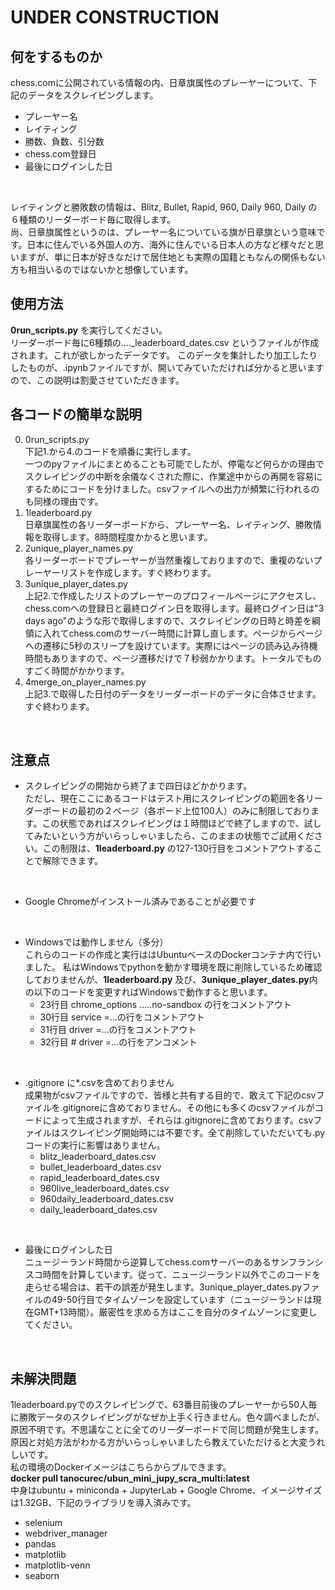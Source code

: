 # UNDER CONSTRUCTION

## 何をするものか
chess.comに公開されている情報の内、日章旗属性のプレーヤーについて、下記のデータをスクレイピングします。<br>
* プレーヤー名
* レイティング
* 勝数、負数、引分数
* chess.com登録日
* 最後にログインした日

<br>

レイティングと勝敗数の情報は、Blitz, Bullet, Rapid, 960, Daily 960, Daily の６種類のリーダーボード毎に取得します。<br>
尚、日章旗属性というのは、プレーヤー名についている旗が日章旗という意味です。日本に住んでいる外国人の方、海外に住んでいる日本人の方など様々だと思いますが、単に日本が好きなだけで居住地とも実際の国籍ともなんの関係もない方も相当いるのではないかと想像しています。<br>

## 使用方法
**0run_scripts.py** を実行してください。<br>
リーダーボード毎に6種類の...._leaderboard_dates.csv というファイルが作成されます。これが欲しかったデータです。
このデータを集計したり加工したりしたものが、.ipynbファイルですが、開いてみていただければ分かると思いますので、この説明は割愛させていただきます。
<br>

## 各コードの簡単な説明
0. 0run_scripts.py<br>
下記1.から4.のコードを順番に実行します。<br>
一つのpyファイルにまとめることも可能でしたが、停電など何らかの理由でスクレイピングの中断を余儀なくされた際に、作業途中からの再開を容易にするためにコードを分けました。csvファイルへの出力が頻繁に行われるのも同様の理由です。<br>
1. 1leaderboard.py<br>
日章旗属性の各リーダーボードから、プレーヤー名、レイティング、勝敗情報を取得します。8時間程度かかると思います。<br>
2. 2unique_player_names.py<br>
各リーダーボードでプレーヤーが当然重複しておりますので、重複のないプレーヤーリストを作成します。すぐ終わります。<br>
3. 3unique_player_dates.py<br>
上記2.で作成したリストのプレーヤーのプロフィールページにアクセスし、chess.comへの登録日と最終ログイン日を取得します。最終ログイン日は"3 days ago"のような形で取得しますので、スクレイピングの日時と時差を綱領に入れてchess.comのサーバー時間に計算し直します。ページからページへの遷移に5秒のスリープを設けています。実際にはページの読み込み待機時間もありますので、ページ遷移だけで７秒弱かかります。トータルでものすごく時間がかかります。<br>
4. 4merge_on_player_names.py<br>
上記3.で取得した日付のデータをリーダーボードのデータに合体させます。すぐ終わります。<br>

<br>

## 注意点
* スクレイピングの開始から終了まで四日ほどかかります。<br>
ただし、現在ここにあるコードはテスト用にスクレイピングの範囲を各リーダーボードの最初の２ページ（各ボード上位100人）のみに制限しております。この状態であればスクレイピングは１時間ほどで終了しますので、試してみたいという方がいらっしゃいましたら、このままの状態でご試用ください。この制限は、**1leaderboard.py** の127-130行目をコメントアウトすることで解除できます。<br>

<br>

* Google Chromeがインストール済みであることが必要です<br>

<br>

* Windowsでは動作しません（多分）<br>
これらのコードの作成と実行ははUbuntuベースのDockerコンテナ内で行いました。
私はWindowsでpythonを動かす環境を既に削除しているため確認しておりませんが、**1leaderboard.py** 及び、**3unique_player_dates.py**内の以下のコードを変更すればWindowsで動作すると思います。<br>
  * 23行目 chrome_options .....no-sandbox の行をコメントアウト
  * 30行目 service =...の行をコメントアウト
  * 31行目 driver =...の行をコメントアウト
  * 32行目 # driver =...の行をアンコメント

<br>

* .gitignore に*.csvを含めておりません<br>
成果物がcsvファイルですので、皆様と共有する目的で、敢えて下記のcsvファイルを.gitignoreに含めておりません。その他にも多くのcsvファイルがコードによって生成されますが、それらは.gitignoreに含めております。csvファイルはスクレイピング開始時には不要です。全て削除していただいても.pyコードの実行に影響はありません。<br>
  * blitz_leaderboard_dates.csv
  * bullet_leaderboard_dates.csv
  * rapid_leaderboard_dates.csv
  * 960live_leaderboard_dates.csv
  * 960daily_leaderboard_dates.csv
  * daily_leaderboard_dates.csv

<br>

* 最後にログインした日<br>
ニュージーランド時間から逆算してchess.comサーバーのあるサンフランシスコ時間を計算しています。従って、ニュージーランド以外でこのコードを走らせる場合は、若干の誤差が発生します。3unique_player_dates.pyファイルの49-50行目でタイムゾーンを設定しています（ニュージーランドは現在GMT+13時間）。厳密性を求める方はここを自分のタイムゾーンに変更してください。<br>

<br>

## 未解決問題<br>
1leaderboard.pyでのスクレイピングで、63番目前後のプレーヤーから50人毎に勝敗データのスクレイピングがなぜか上手く行きません。色々調べましたが、原因不明です。不思議なことに全てのリーダーボードで同じ問題が発生します。原因と対処方法がわかる方がいらっしゃいましたら教えていただけると大変うれしいです。 <br>
私の環境のDockerイメージはこちらからプルできます。<br>
**docker pull tanocurec/ubun_mini_jupy_scra_multi:latest**<br>
中身はubuntu + miniconda + JupyterLab + Google Chrome、イメージサイズは1.32GB、下記のライブラリを導入済みです。<br>

* selenium
* webdriver_manager
* pandas
* matplotlib
* matplotlib-venn
* seaborn